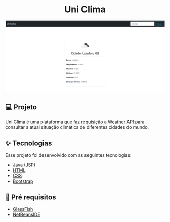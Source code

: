 <h1 align="center">Uni Clima</h1>

<img src="/home.png" alt="Home page"/>

## 💻 Projeto

Uni Clima é uma plataforma que faz requisição a <a href="https://openweathermap.org/api">Weather API</a> para consultar a atual situação climática  de diferentes cidades do mundo.

## ✨ Tecnologias

Esse projeto foi desenvolvido com as seguintes tecnologias:

- [Java (JSP)](https://www.oracle.com/java/technologies/javase-documentation.html)
- [HTML](https://developer.mozilla.org/en-US/docs/Learn/HTML/Introduction_to_HTML)
- [CSS](https://developer.mozilla.org/pt-BR/docs/Web/CSS)
- [Bootstrap](https://getbootstrap.com/docs/5.0/getting-started/introduction/)

## :memo: Pré requisitos

- [GlassFish](https://javaee.github.io/glassfish/)
- [NetBeansIDE](https://netbeans.apache.org/)
